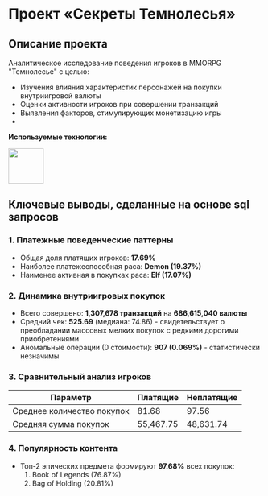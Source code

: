 # Проект «Секреты Темнолесья»

## Описание проекта

Аналитическое исследование поведения игроков в MMORPG "Темнолесье" с целью:
- Изучения влияния характеристик персонажей на покупки внутриигровой валюты
- Оценки активности игроков при совершении транзакций
- Выявления факторов, стимулирующих монетизацию игры
- 
**Используемые технологии:**
  
<img src="https://user-images.githubusercontent.com/81221395/146988241-e9b117b4-745a-4d71-bc41-752e6f04f2b2.png" width="70">
  
## Ключевые выводы, сделанные на основе sql запросов

### 1. Платежные поведенческие паттерны
- Общая доля платящих игроков: **17.69%**
- Наиболее платежеспособная раса: **Demon (19.37%)**
- Наименее активная в покупках раса: **Elf (17.07%)**

### 2. Динамика внутриигровых покупок
- Всего совершено: **1,307,678 транзакций** на **686,615,040 валюты**
- Средний чек: **525.69** (медиана: 74.86) - свидетельствует о преобладании массовых мелких покупок с редкими дорогими приобретениями
- Аномальные операции (0 стоимости): **907 (0.069%)** - статистически незначимы

### 3. Сравнительный анализ игроков
| Параметр | Платящие | Неплатящие |
|----------|----------|------------|
| Среднее количество покупок | 81.68 | 97.56 |
| Средняя сумма покупок | 55,467.75 | 48,631.74 |

### 4. Популярность контента
- Топ-2 эпических предмета формируют **97.68%** всех покупок:
  1. Book of Legends (76.87%)
  2. Bag of Holding (20.81%)





